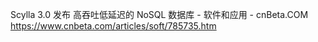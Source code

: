 


Scylla 3.0 发布 高吞吐低延迟的 NoSQL 数据库 - 软件和应用 - cnBeta.COM https://www.cnbeta.com/articles/soft/785735.htm
